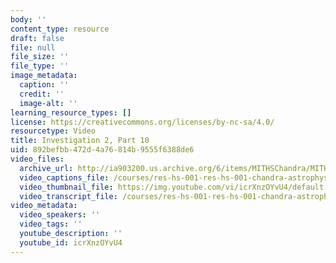 ```yaml
---
body: ''
content_type: resource
draft: false
file: null
file_size: ''
file_type: ''
image_metadata:
  caption: ''
  credit: ''
  image-alt: ''
learning_resource_types: []
license: https://creativecommons.org/licenses/by-nc-sa/4.0/
resourcetype: Video
title: Investigation 2, Part 10
uid: 892befbb-472d-4a76-814b-9555f6388de6
video_files:
  archive_url: http://ia903200.us.archive.org/6/items/MITHSChandra/MITHS_chandra_2_10_300k.mp4
  video_captions_file: /courses/res-hs-001-res-hs-001-chandra-astrophysics-institute/icrXnzOYvU4_captions.webvtt
  video_thumbnail_file: https://img.youtube.com/vi/icrXnzOYvU4/default.jpg
  video_transcript_file: /courses/res-hs-001-res-hs-001-chandra-astrophysics-institute/icrXnzOYvU4_transcript.pdf
video_metadata:
  video_speakers: ''
  video_tags: ''
  youtube_description: ''
  youtube_id: icrXnzOYvU4
---
```

